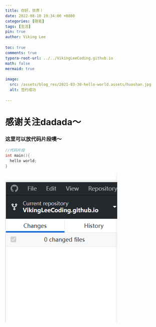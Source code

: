 ```yaml
---
title: 你好，世界！
date: 2022-08-10 19:34:00 +0800
categories: [随笔]
tags: [生活]
pin: true
author: Viking Lee

toc: true
comments: true
typora-root-url: ../../VikingLeeCoding.github.io
math: false
mermaid: true

image:
  src: /assets/blog_res/2021-03-30-hello-world.assets/huoshan.jpg
  alt: 签约成功

---
```


# 感谢关注dadada～ 

### 这里可以放代码片段噢～

```c++
//代码片段
int main(){
  hello world;
}
```

![image-20220810190554850](/assets/blog_res/2022-08-10-first.assets/image-20220810190554850.png)